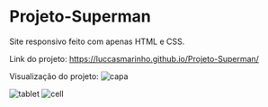 # Projeto-Superman
 Site responsivo feito com apenas HTML e CSS.

Link do projeto: https://luccasmarinho.github.io/Projeto-Superman/
 
 Visualização do projeto:
 ![capa](https://github.com/Luccasmarinho/Projeto-Superman/assets/138074678/541be66d-c672-4154-8007-2323ee5d7f54)

 ![tablet](https://github.com/Luccasmarinho/Projeto-Superman/assets/138074678/0148967c-8231-4336-ae47-e11158927796) 
 ![cell](https://github.com/Luccasmarinho/Projeto-Superman/assets/138074678/6bb6fc52-a451-4437-8a77-268e6b2f305c)
